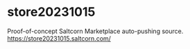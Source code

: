 # store20231015
Proof-of-concept Saltcorn Marketplace auto-pushing source. https://store20231015.saltcorn.com/
